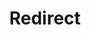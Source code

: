﻿---
layout: src/layouts/Redirect.astro
title: Redirect
redirect: /docs/octopus-rest-api/octopus.server.exe-command-line/delete-instance
pubDate:  2023-01-01
navSearch: false
navSitemap: false
navMenu: false
---
